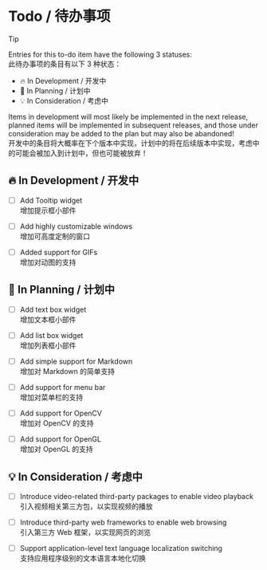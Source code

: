Todo / 待办事项
==============

> [!TIP]  
> Entries for this to-do item have the following 3 statuses:  
> 此待办事项的条目有以下 3 种状态：
> 
> * 🔥 In Development / 开发中
> * 📌 In Planning / 计划中
> * 💡 In Consideration / 考虑中
> 
> Items in development will most likely be implemented in the next release, planned items will be implemented in subsequent releases, and those under consideration may be added to the plan but may also be abandoned!  
> 开发中的条目将大概率在下个版本中实现，计划中的将在后续版本中实现，考虑中的可能会被加入到计划中，但也可能被放弃！

🔥 In Development / 开发中
--------------------------

- [ ] Add Tooltip widget  
增加提示框小部件

- [ ] Add highly customizable windows  
增加可高度定制的窗口

- [ ] Added support for GIFs  
增加对动图的支持

📌 In Planning / 计划中
-----------------------

- [ ] Add text box widget  
增加文本框小部件

- [ ] Add list box widget  
增加列表框小部件

- [ ] Add simple support for Markdown  
增加对 Markdown 的简单支持

- [ ] Add support for menu bar  
增加对菜单栏的支持

- [ ] Add support for OpenCV  
增加对 OpenCV 的支持

- [ ] Add support for OpenGL  
增加对 OpenGL 的支持

💡 In Consideration / 考虑中
----------------------------

- [ ] Introduce video-related third-party packages to enable video playback  
引入视频相关第三方包，以实现视频的播放

- [ ] Introduce third-party web frameworks to enable web browsing  
引入第三方 Web 框架，以实现网页的浏览

- [ ] Support application-level text language localization switching  
支持应用程序级别的文本语言本地化切换
